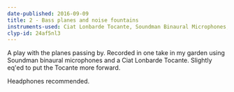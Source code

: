 ```yaml
---
date-published: 2016-09-09
title: 2 - Bass planes and noise fountains
instruments-used: Ciat Lonbarde Tocante, Soundman Binaural Microphones, Olympus LS11
clyp-id: 24af5nl3
---
```


A play with the planes passing by. Recorded in one take in my garden using Soundman binaural microphones and a Ciat Lonbarde Tocante. Slightly eq'ed to put the Tocante more forward.

Headphones recommended.